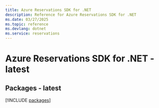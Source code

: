 ```yaml
---
title: Azure Reservations SDK for .NET
description: Reference for Azure Reservations SDK for .NET
ms.date: 03/27/2025
ms.topic: reference
ms.devlang: dotnet
ms.service: reservations
---
```

# Azure Reservations SDK for .NET - latest
## Packages - latest
[!INCLUDE [packages](reservations-index.md)]